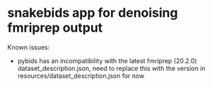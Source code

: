 # snakebids app for denoising fmriprep output

Known issues:
 - pybids has an incompatibility with the latest fmriprep (20.2.0) dataset_description.json, need to replace this with the version in resources/dataset_description.json for now 
